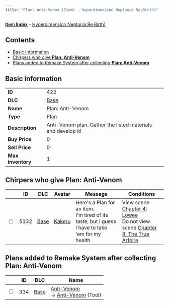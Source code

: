```yaml
---
title: "Plan: Anti-Venom (Item) - Hyperdimension Neptunia Re;Birth1"
---
```


[**Item Index**](/neptunia/rb1/item/index.html) - [Hyperdimension Neptunia Re;Birth1](/neptunia/rb1)

## Contents

- [Basic information](#basic-information)
- [Chirpers who give **Plan: Anti-Venom**](#chirpers-who-give-plan-anti-venom)
- [Plans added to Remake System after collecting **Plan: Anti-Venom**](#plans-added-to-remake-system-after-collecting-plan-anti-venom)

## Basic information

|   |   |
| -- | -- |
| **ID** | 422 |
| **DLC** | [Base](/neptunia/rb1/dlc/1-base.html) |
| **Name** | Plan: Anti-Venom |
| **Type** | Plan |
| **Description** | Anti-Venom plan. Gather the listed materials and develop it! |
| **Buy Price** | 0 |
| **Sell Price** | 0 |
| **Max inventory** | 1 |

## Chirpers who give **Plan: Anti-Venom**

|    | ID | DLC | Avatar | Message | Conditions |
| -- | -- | --- | ------ | ------- | ---------- |
| <input type="checkbox" id="rb1-chirper-event-1-5132" class="trackbox" /> | 5132 | [Base](/neptunia/rb1/dlc/1-base.html) | [Kakeru](/neptunia/rb1/avatar/1-236-kakeru.html) | Here's a Plan for an item.<br />I'm tired of its taste, but I guess I have to take 'em for my health. | View scene [Chapter 4: Lowee](/neptunia/rb1/scene/1-402-chapter-4-lowee.html)<br />Do not view scene [Chapter 8: The True Arfoire](/neptunia/rb1/scene/1-807-chapter-8-the-true-arfoire.html) |

## Plans added to Remake System after collecting **Plan: Anti-Venom**

|    | ID | DLC | Name |
| -- | -- | --- | ---- |
| <input type="checkbox" id="rb1-remake-1-334" class="trackbox" /> | 334 | [Base](/neptunia/rb1/dlc/1-base.html) | [Anti-Venom](/neptunia/rb1/remake/1-334-anti-venom.html)<br />→ [Anti-Venom](/neptunia/rb1/item/1-27-anti-venom.html) (Tool) |